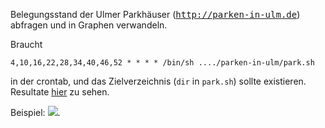Belegungsstand der Ulmer Parkhäuser
(<a href="http://parken-in-ulm.de"><tt>http://parken-in-ulm.de</tt></a>)
abfragen und in Graphen verwandeln.

Braucht

    4,10,16,22,28,34,40,46,52 * * * * /bin/sh ..../parken-in-ulm/park.sh

in der crontab, und das Zielverzeichnis (`dir` in `park.sh`)
sollte existieren. Resultate <a href="http://nr1.h.apk.li/parken/">hier</a>
zu sehen.

Beispiel: <img src="http://nr1.h.apk.li/parken/day-0.png">.

